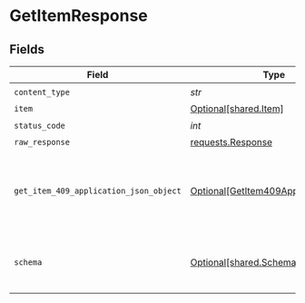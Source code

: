 # GetItemResponse


## Fields

| Field                                                                                       | Type                                                                                        | Required                                                                                    | Description                                                                                 |
| ------------------------------------------------------------------------------------------- | ------------------------------------------------------------------------------------------- | ------------------------------------------------------------------------------------------- | ------------------------------------------------------------------------------------------- |
| `content_type`                                                                              | *str*                                                                                       | :heavy_check_mark:                                                                          | N/A                                                                                         |
| `item`                                                                                      | [Optional[shared.Item]](../../models/shared/item.md)                                        | :heavy_minus_sign:                                                                          | Success                                                                                     |
| `status_code`                                                                               | *int*                                                                                       | :heavy_check_mark:                                                                          | N/A                                                                                         |
| `raw_response`                                                                              | [requests.Response](https://requests.readthedocs.io/en/latest/api/#requests.Response)       | :heavy_minus_sign:                                                                          | N/A                                                                                         |
| `get_item_409_application_json_object`                                                      | [Optional[GetItem409ApplicationJSON]](../../models/operations/getitem409applicationjson.md) | :heavy_minus_sign:                                                                          | The data type's dataset has not been requested or is still syncing.                         |
| `schema`                                                                                    | [Optional[shared.Schema]](../../models/shared/schema.md)                                    | :heavy_minus_sign:                                                                          | Your API request was not properly authorized.                                               |